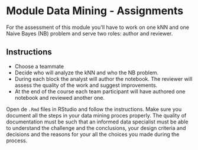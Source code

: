 # Module Data Mining - Assignments

For the assessment of this module you'll have to work on one kNN and one Naive Bayes (NB) problem and serve two roles: author and reviewer.

## Instructions

* Choose a teammate
* Decide who will analyze the kNN and who the NB problem.
* During each block the analyst will author the notebook. The reviewer will assess the quality of the work and suggest improvements.
* At the end of the course each team participant will have authored one notebook and reviewed another one.

Open de `.Rmd` files in RStudio and follow the instructions. Make sure you document all the steps in your data mining proces properly. The quality of documentation must be such that an informed data specialist must be able to understand the challenge and the conclusions, your design criteria and decisions and the reasons for your all the choices you made during the process.
